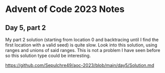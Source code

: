 # Advent of Code 2023 Notes

## Day 5, part 2

My part 2 solution (starting from location 0 and backtracing until I find the first location with a valid seed) is quite slow.  Look into this solution, using ranges and unions of said ranges.
This is not a problem I have seen before so this solution type could be interesting.

https://github.com/Sepulchre49/aoc-2023/blob/main/day5/Solution.md  
